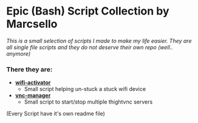 # Epic (Bash) Script Collection by Marcsello

_This is a small selection of scripts I made to make my life easier. They are all single file scripts and they do not deserve their own repo (well.. anymore)_

### There they are: ###
* **[wifi-activator](https://github.com/marcsello/epic-script-collection/blob/master/wifi-activator.md)**
  * Small script helping un-stuck a stuck wifi device
* **[vnc-manager](https://github.com/marcsello/epic-script-collection/blob/master/vnc-manager.md)**
  * Small script to start/stop multiple thightvnc servers

(Every Script have it's own readme file)
